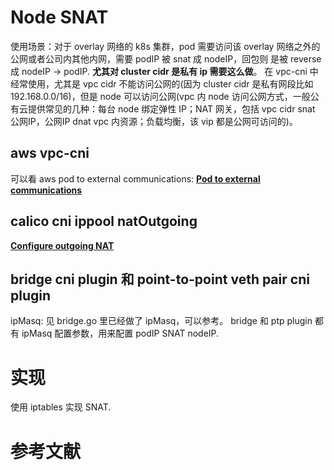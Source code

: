 

# Node SNAT
使用场景：对于 overlay 网络的 k8s 集群，pod 需要访问该 overlay 网络之外的公网或者公司内其他内网，需要 podIP 被 snat 成 nodeIP，回包则
是被 reverse 成 nodeIP -> podIP. **尤其对 cluster cidr 是私有 ip 需要这么做**。
在 vpc-cni 中经常使用，尤其是 vpc cidr 不能访问公网的(因为 cluster cidr 是私有网段比如 192.168.0.0/16)，但是 node 可以访问公网(vpc 内 node
访问公网方式，一般公有云提供常见的几种：每台 node 绑定弹性 IP；NAT 网关，包括 vpc cidr snat 公网IP，公网IP dnat vpc 内资源；负载均衡，该 vip 都是公网可访问的)。


## aws vpc-cni
可以看 aws pod to external communications: **[Pod to external communications](https://github.com/aws/amazon-vpc-cni-k8s/blob/master/docs/cni-proposal.md#pod-to-external-communications)**


## calico cni ippool natOutgoing
**[Configure outgoing NAT](https://projectcalico.docs.tigera.io/networking/workloads-outside-cluster)**


## bridge cni plugin 和 point-to-point veth pair cni plugin
ipMasq: 见 bridge.go 里已经做了 ipMasq，可以参考。
bridge 和 ptp plugin 都有 ipMasq 配置参数，用来配置 podIP SNAT nodeIP.







# 实现
使用 iptables 实现 SNAT.


# 参考文献

